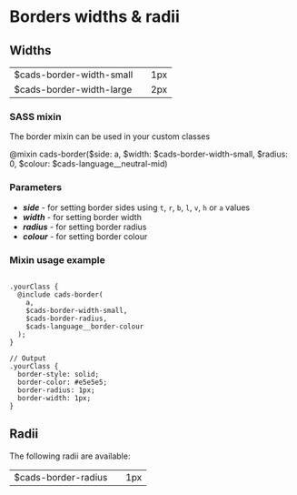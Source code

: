 # Borders widths & radii

## Widths

<table class="cads-stylebuide__table">
	<tbody>
		<tr>
			<td>$cads-border-width-small</td>
			<td><div class="cads-styleguide__sizing-border-medium" /></td>
			<td>1px</td>
		</tr>
		<tr>
			<td>$cads-border-width-large</td>
			<td><div class="cads-styleguide__sizing-border-large" /></td>
			<td>2px</td>
		</tr>
	</tbody>
</table>

### SASS mixin

The <span class="html inline">border</span> mixin can be used in your custom classes

<span class="html inline">@mixin cads-border($side: a, $width: $cads-border-width-small, $radius: 0, $colour: $cads-language__neutral-mid)</span>

### Parameters

-   **_side_** - for setting border sides using `t`, `r`, `b`, `l`, `v`, `h` or `a` values
-   **_width_** - for setting border width
-   **_radius_** - for setting border radius
-   **_colour_** - for setting border colour

### Mixin usage example

<pre><code class="html">
.yourClass {
  @include cads-border(
    a,
    $cads-border-width-small,
    $cads-border-radius,
    $cads-language__border-colour
  );
}

// Output
.yourClass {
  border-style: solid;
  border-color: #e5e5e5;
  border-radius: 1px;
  border-width: 1px;
}
</code></pre>

## Radii

The following radii are available:

<table class="cads-stylebuide__table">
	<tbody>
		<tr>
			<td>$cads-border-radius</td>
			<td><div class="cads-styleguide__sizing-radius" /></td>
			<td>1px</td>
		</tr>
	</tbody>
</table>
